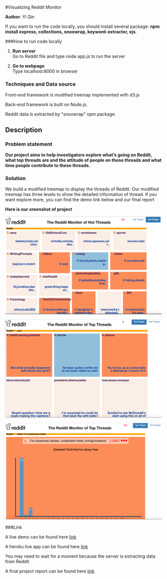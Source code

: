 #Visualizing Reddit Monitor

<b>Author</b>: Yi Qin

If you want to run the code locally, you should install several package:
<b>npm install express, collections, snoowrap, keyword-extractor, ejs</b>.



###How to run code locally

1. <b>Run server</b><br>
Go to Reddit file and type node app.js to run the server

2. <b>Go to webpage</b><br>
Type localhost:8000 in browser 

### Techniques and Data source
Front-end framework is modified treemap implemented with d3.js

Back-end framework is built on Node.js. 

Reddit data is extracted by "snoowrap" npm package.
 
## Description

### Problem statement

<b>Our project aims to help investigators explore what’s going on Reddit, what top threads are and the attitude of people on these threads and what time people contribute to these threads.</b> 

### Solution
We build a modified treemap to display the threads of Reddit. Our modified treemap has three levels to show the detailed information of thread. If you want explore more, you can find the demo link below and our final report

<b>Here is our sreenshot of project</b>

![alt Image of First Level](https://github.com/NYU-CS6313-Fall16/Reddit-Threads-17/blob/master/png/Hot1.png?raw=true)

![alt Image of Second Level](https://github.com/NYU-CS6313-Fall16/Reddit-Threads-17/blob/master/png/Top2.png?raw=true)

![alt Image of Third Level](https://github.com/NYU-CS6313-Fall16/Reddit-Threads-17/blob/master/png/Top33.png)

###Link

A live demo can be found here [link](https://vimeo.com/196916683)

A heroku live app can be found here [link](http://redditmonitor17.herokuapp.com/)

You may need to wait for a moment because the server is extracting data from Reddit

A final project report can be found here [link](https://github.com/NYU-CS6313-Fall16/Reddit-Threads-17/blob/master/IVProjectFinalReport.pdf)








  










